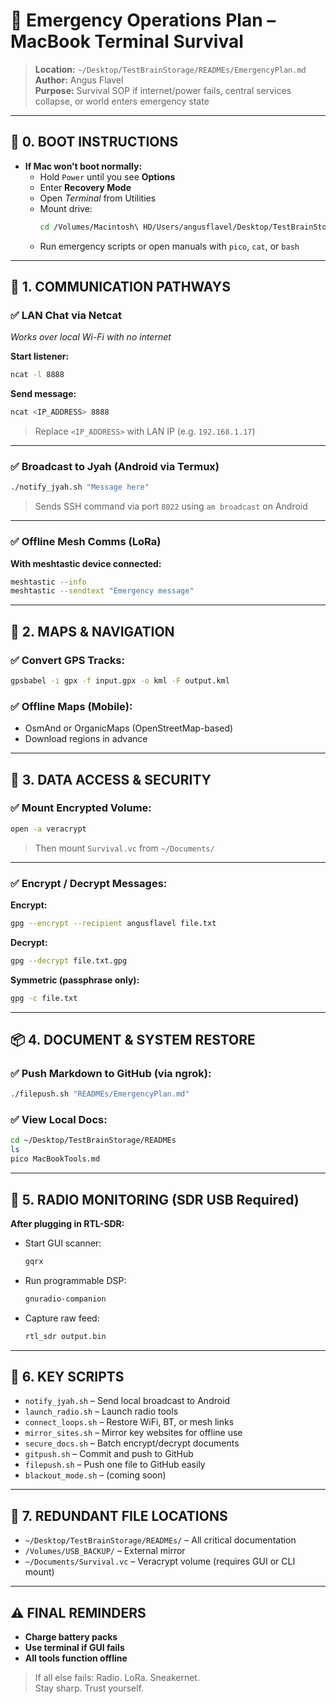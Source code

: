 # 🚨 Emergency Operations Plan – MacBook Terminal Survival

> **Location:** `~/Desktop/TestBrainStorage/READMEs/EmergencyPlan.md`  
> **Author:** Angus Flavel  
> **Purpose:** Survival SOP if internet/power fails, central services collapse, or world enters emergency state

---

## 🔋 0. BOOT INSTRUCTIONS

- **If Mac won’t boot normally:**
  - Hold `Power` until you see **Options**
  - Enter **Recovery Mode**
  - Open *Terminal* from Utilities
  - Mount drive:  
    ```bash
    cd /Volumes/Macintosh\ HD/Users/angusflavel/Desktop/TestBrainStorage
    ```
  - Run emergency scripts or open manuals with `pico`, `cat`, or `bash`

---

## 🧠 1. COMMUNICATION PATHWAYS

### ✅ LAN Chat via Netcat  
*Works over local Wi-Fi with no internet*

**Start listener:**
```bash
ncat -l 8888
```

**Send message:**
```bash
ncat <IP_ADDRESS> 8888
```
> Replace `<IP_ADDRESS>` with LAN IP (e.g. `192.168.1.17`)

---

### ✅ Broadcast to Jyah (Android via Termux)

```bash
./notify_jyah.sh "Message here"
```
> Sends SSH command via port `8022` using `am broadcast` on Android

---

### ✅ Offline Mesh Comms (LoRa)

**With meshtastic device connected:**
```bash
meshtastic --info
meshtastic --sendtext "Emergency message"
```

---

## 🧭 2. MAPS & NAVIGATION

### ✅ Convert GPS Tracks:
```bash
gpsbabel -i gpx -f input.gpx -o kml -F output.kml
```

### ✅ Offline Maps (Mobile):

- OsmAnd or OrganicMaps (OpenStreetMap-based)
- Download regions in advance

---

## 🔐 3. DATA ACCESS & SECURITY

### ✅ Mount Encrypted Volume:
```bash
open -a veracrypt
```
> Then mount `Survival.vc` from `~/Documents/`

---

### ✅ Encrypt / Decrypt Messages:

**Encrypt:**
```bash
gpg --encrypt --recipient angusflavel file.txt
```

**Decrypt:**
```bash
gpg --decrypt file.txt.gpg
```

**Symmetric (passphrase only):**
```bash
gpg -c file.txt
```

---

## 📦 4. DOCUMENT & SYSTEM RESTORE

### ✅ Push Markdown to GitHub (via ngrok):

```bash
./filepush.sh "READMEs/EmergencyPlan.md"
```

### ✅ View Local Docs:

```bash
cd ~/Desktop/TestBrainStorage/READMEs
ls
pico MacBookTools.md
```

---

## 📡 5. RADIO MONITORING (SDR USB Required)

**After plugging in RTL-SDR:**

- Start GUI scanner:
  ```bash
  gqrx
  ```

- Run programmable DSP:
  ```bash
  gnuradio-companion
  ```

- Capture raw feed:
  ```bash
  rtl_sdr output.bin
  ```

---

## 🧰 6. KEY SCRIPTS

- `notify_jyah.sh` – Send local broadcast to Android
- `launch_radio.sh` – Launch radio tools
- `connect_loops.sh` – Restore WiFi, BT, or mesh links
- `mirror_sites.sh` – Mirror key websites for offline use
- `secure_docs.sh` – Batch encrypt/decrypt documents
- `gitpush.sh` – Commit and push to GitHub
- `filepush.sh` – Push one file to GitHub easily
- `blackout_mode.sh` – (coming soon)

---

## 📁 7. REDUNDANT FILE LOCATIONS

- `~/Desktop/TestBrainStorage/READMEs/` – All critical documentation
- `/Volumes/USB_BACKUP/` – External mirror
- `~/Documents/Survival.vc` – Veracrypt volume (requires GUI or CLI mount)

---

## ⚠️ FINAL REMINDERS

- **Charge battery packs**
- **Use terminal if GUI fails**
- **All tools function offline**

> If all else fails: Radio. LoRa. Sneakernet.  
> Stay sharp. Trust yourself.